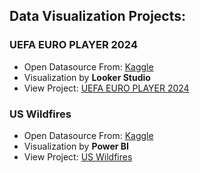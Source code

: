 ## Data Visualization Projects:

### UEFA EURO PLAYER 2024
- Open Datasource From: [Kaggle](https://www.kaggle.com/datasets/damirdizdarevic/uefa-euro-2024-players)
- Visualization by **Looker Studio**
- View Project: [UEFA EURO PLAYER 2024](https://github.com/prueksaratorn/Portfolio-for-Data-Analyst/blob/main/Data%20Visualization%20projects/UEFA%20EURO%20PLAYER%202024.md)
  
### US Wildfires
- Open Datasource From: [Kaggle](https://www.kaggle.com/datasets/rtatman/188-million-us-wildfires)
- Visualization by **Power BI**
- View Project: [US Wildfires](https://github.com/prueksaratorn/Portfolio-for-Data-Analyst/blob/main/Data%20Visualization%20projects/US%20Wildfires.md)

